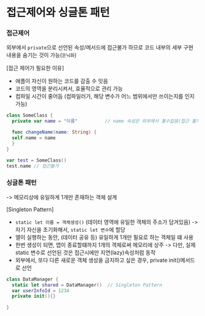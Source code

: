 # 접근제어와 싱글톤 패턴

### 접근제어
외부에서 `private`으로 선언된 속성/메서드에 접근불가 하므로 코드 내부의 세부 구현 내용을 숨기는 것이 가능(`은닉화`)



[접근 제어가 필요한 이유]
- 애플이 자신이 원하는 코드를 감출 수 잇음
- 코드의 영역을 분리시켜서, 효율적으로 관리 가능
- 컴파일 시간이 줄어듬 (컴파일러가, 해당 변수가 어느 범위에서만 쓰이는지를 인지 가능)

```Swift
class SomeClass {
  private var name = "이름"          // name 속성은 외부에서 볼수없음(접근 불가)

  func changeName(name: String) {
  self.name = name 
  }
}

var test = SomeClass()
test.name // 접근불가


```


### 싱글톤 패턴
-> 메모리상에 유일하게 1개만 존재하는 객체 설계

[Singleton Pattern]
- `static let 이름 = 객체생성()` (데이터 영역에 유일한 객체의 주소가 담겨있음)
  -> 자기 자신을 초기화해서, `static let 변수`에 할당
- 앨이 실행하는 동안, (데이터 공유 등) 유일하게 1개만 필요로 하는 객체일 떄 사용
- 한번 생성이 되면, 앱이 종료할떄까지 1개의 객체로써 메모리에 상주
   -> 다만, 실제 static 변수로 선언된 것은 접근시에만 지연(lazy)속성처럼 동작
- 외부에서, 또다 다른 새로운 객체 생성을 금지하고 싶은 경우, private init()메서드로 선언
```Swift
class DataManager {
  static let shared = DataManager()  // Singleton Pattern
  var userInfoId = 1234
  private init(){}
  
}

```
